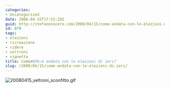 ```yaml
---
categories:
- Uncategorized
date: 2008-04-15T17:52:29Z
guid: http://stefanocecere.com/2008/04/15/come-andata-con-le-elezioni-di-ieri/
id: 879
tags:
- elezioni
- ricreazione
- ridere
- veltroni
- vignetta
title: Com&#039;è andata con le elezioni di ieri?
slug: /2008/04/15/come-andata-con-le-elezioni-di-ieri/
---
```


![20080415_veltroni_sconfitto.gif](http://stefanocecere.com/wp-content/uploads/sites/3/2008/04/20080415_veltroni_sconfitto.gif)